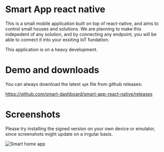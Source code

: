 # Smart App react native

This is a small mobile application built on top of react-native, and aims to control small houses and solutions. We are planning to make this indepedent of any solution, and by connecting 
any endpoint, you will be able to connect it into your exsiting IoT fundation. 

This application is on a heavy development.


# Demo and downloads

You can always download the latest `apk` file from github releases:

https://github.com/smart-dashboard/smart-app-react-native/releases


# Screenshots
Please try installing the signed version on your own device or emulator, since screenshots might update on a irrgular basis.

![Smart home app](screenshot.png "Smart home app")
